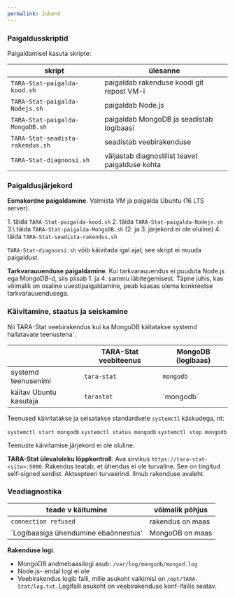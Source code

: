 ```yaml
---
permalink: Juhend
---
```


### Paigaldusskriptid
Paigaldamisel kasuta skripte:

| skript | ülesanne |
|--------|----------|
| `TARA-Stat-paigalda-kood.sh` | paigaldab rakenduse koodi git repost VM-i |
| `TARA-Stat-paigalda-Nodejs.sh` | paigaldab Node.js |
| `TARA-Stat-paigalda-MongoDB.sh` | paigaldab MongoDB ja seadistab logibaasi |
| `TARA-Stat-seadista-rakendus.sh` | seadistab veebirakenduse |
| `TARA-Stat-diagnoosi.sh` | väljastab diagnostilist teavet paigalduse kohta |

### Paigaldusjärjekord

**Esmakordne paigaldamine**. Valmista VM ja paigalda Ubuntu (16 LTS server).

1\. täida `TARA-Stat-paigalda-kood.sh`
2\. täida `TARA-Stat-paigalda-Nodejs.sh`
3.\ täida `TARA-Stat-paigalda-MongoDB.sh` (2. ja 3. järjekord ei ole oluline)
4\. täida `TARA-Stat-seadista-rakendus.sh`

`TARA-Stat-diagnoosi.sh` võib käivitada igal ajal; see skript ei muuda paigaldust.

**Tarkvarauuenduse paigaldamine**. Kui tarkvarauuendus ei puuduta Node.js ega MongoDB-d, siis piisab 1. ja 4. sammu läbitegemisest. Täpne juhis, kas võimalik on osaline uuestipaigaldamine, peab kaasas olema konkreetse tarkvarauuendusega.

### Käivitamine, staatus ja seiskamine

Nii TARA-Stat veebirakendus kui ka MongoDB käitatakse systemd hallatavate teenustena`. 

|    | TARA-Stat veebiteenus | MongoDB (logibaas) |
|----|-----------------------|--------------------|
| systemd teenusenimi | `tara-stat` |  `mongodb`  |
| käitav Ubuntu kasutaja | `tarastat` | ´mongodb` |

Teenused käivitatakse ja seisatakse standardsete `systemctl` käskudega, nt:

`systemctl start mongodb`
`systemctl status mongodb`
`systemctl stop mongodb`

Teenuste käivitamise järjekord ei ole oluline.

**TARA-Stat ülevaloleku lõppkontroll**. Ava sirvikus `https://tara-stat-<site>:5000`. Rakendus teatab, et ühendus ei ole turvaline. See on tingitud self-signed serdist. Aktsepteeri turvaerind. Ilmub rakenduse avaleht.

### Veadiagnostika

| teade v käitumine | võimalik põhjus |
|--------------|------------------|
|  `connection refused` | rakendus on maas |
| `Logibaasiga ühendumine ebaõnnestus' | MongoDB on maas |

**Rakenduse logi**.
- MongoDB andmebaasilogi asub: `/var/log/mongodb/mongod.log`
- Node.js- endal logi ei ole
- Veebirakendus logib faili, mille asukoht vaikimisi on `/opt/TARA-Stat/log.txt`. Logifaili asukoht on veebirakenduse konf-ifailis seatav.

 